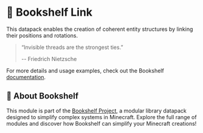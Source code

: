 # 🔗 Bookshelf Link

This datapack enables the creation of coherent entity structures by linking their positions and rotations.

> “Invisible threads are the strongest ties.”
>
> -- Friedrich Nietzsche

For more details and usage examples, check out the Bookshelf [documentation](https://docs.mcbookshelf.dev/en/latest/modules/link.html).


## 📖 About Bookshelf

This module is part of the [Bookshelf Project](https://docs.mcbookshelf.dev/en/latest/index.html), a modular library datapack designed to simplify complex systems in Minecraft. Explore the full range of modules and discover how Bookshelf can simplify your Minecraft creations!
